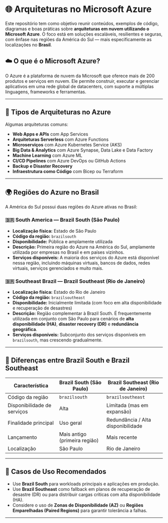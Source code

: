 # 🌐 Arquiteturas no Microsoft Azure

Este repositório tem como objetivo reunir conteúdos, exemplos de código, diagramas e boas práticas sobre **arquiteturas em nuvem utilizando o Microsoft Azure**. O foco está em soluções escaláveis, resilientes e seguras, com ênfase nas regiões da América do Sul — mais especificamente as localizações no **Brasil**.

## ☁️ O que é o Microsoft Azure?

O Azure é a plataforma de nuvem da Microsoft que oferece mais de 200 produtos e serviços em nuvem. Ele permite construir, executar e gerenciar aplicativos em uma rede global de datacenters, com suporte a múltiplas linguagens, frameworks e ferramentas.

---

## 🧱 Tipos de Arquiteturas no Azure

Algumas arquiteturas comuns:

- **Web Apps e APIs** com App Services
- **Arquiteturas Serverless** com Azure Functions
- **Microserviços** com Azure Kubernetes Service (AKS)
- **Big Data & Analytics** com Azure Synapse, Data Lake e Data Factory
- **Machine Learning** com Azure ML
- **CI/CD Pipelines** com Azure DevOps ou GitHub Actions
- **Backup e Disaster Recovery**
- **Infraestrutura como Código** com Bicep ou Terraform

---

## 🌍 Regiões do Azure no Brasil

A América do Sul possui duas regiões do Azure ativas no Brasil:

### 🇧🇷 South America — **Brazil South (São Paulo)**

- **Localização física:** Estado de São Paulo
- **Código da região:** `brazilsouth`
- **Disponibilidade:** Pública e amplamente utilizada
- **Descrição:** Primeira região do Azure na América do Sul, amplamente utilizada por empresas no Brasil e em países vizinhos.
- **Serviços disponíveis:** A maioria dos serviços do Azure está disponível nessa região, incluindo máquinas virtuais, bancos de dados, redes virtuais, serviços gerenciados e muito mais.

### 🇧🇷 Southeast Brazil — **Brazil Southeast (Rio de Janeiro)**

- **Localização física:** Estado do Rio de Janeiro
- **Código da região:** `brazilsoutheast`
- **Disponibilidade:** Inicialmente limitada (com foco em alta disponibilidade e recuperação de desastres)
- **Descrição:** Região complementar à Brazil South. É frequentemente utilizada em conjunto com São Paulo para cenários de **alta disponibilidade (HA)**, **disaster recovery (DR)** e **redundância geográfica**.
- **Serviços disponíveis:** Subconjunto dos serviços disponíveis em `brazilsouth`, mas crescendo gradualmente.

---

## 🔄 Diferenças entre Brazil South e Brazil Southeast

| Característica              | Brazil South (São Paulo)     | Brazil Southeast (Rio de Janeiro)  |
|----------------------------|-------------------------------|-------------------------------------|
| Código da região           | `brazilsouth`                 | `brazilsoutheast`                   |
| Disponibilidade de serviços| Alta                          | Limitada (mas em expansão)          |
| Finalidade principal       | Uso geral                     | Redundância / Alta disponibilidade  |
| Lançamento                 | Mais antigo (primeira região) | Mais recente                        |
| Localização                | São Paulo                     | Rio de Janeiro                      |

---

## 📌 Casos de Uso Recomendados

- Use **Brazil South** para workloads principais e aplicações em produção.
- Use **Brazil Southeast** como fallback em planos de recuperação de desastre (DR) ou para distribuir cargas críticas com alta disponibilidade (HA).
- Considere o uso de **Zonas de Disponibilidade (AZ)** ou **Regiões Emparelhadas (Paired Regions)** para garantir tolerância a falhas.

---